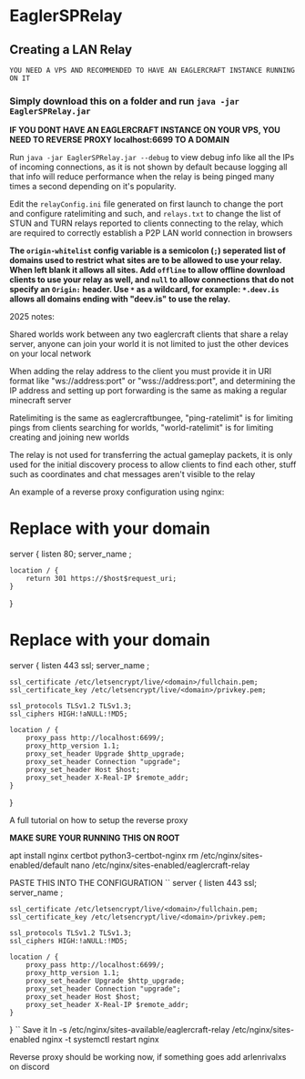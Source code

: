 # EaglerSPRelay

## Creating a LAN Relay
`YOU NEED A VPS AND RECOMMENDED TO HAVE AN EAGLERCRAFT INSTANCE RUNNING ON IT`

### Simply download this on a folder and run `java -jar EaglerSPRelay.jar`

**IF YOU DONT HAVE AN EAGLERCRAFT INSTANCE ON YOUR VPS, YOU NEED TO REVERSE PROXY localhost:6699 TO A DOMAIN**

Run `java -jar EaglerSPRelay.jar --debug` to view debug info like all the IPs of incoming connections, as it is not shown by default because logging all that info will reduce performance when the relay is being pinged many times a second depending on it's popularity.

Edit the `relayConfig.ini` file generated on first launch to change the port and configure ratelimiting and such, and `relays.txt` to change the list of STUN and TURN relays reported to clients connecting to the relay, which are required to correctly establish a P2P LAN world connection in browsers

**The `origin-whitelist` config variable is a semicolon (`;`) seperated list of domains used to restrict what sites are to be allowed to use your relay. When left blank it allows all sites. Add `offline` to allow offline download clients to use your relay as well, and `null` to allow connections that do not specify an `Origin:` header. Use `*` as a wildcard, for example: `*.deev.is` allows all domains ending with "deev.is" to use the relay.**



2025 notes:

Shared worlds work between any two eaglercraft clients that share a relay server, anyone can join your world it is not limited to just the other devices on your local network

When adding the relay address to the client you must provide it in URI format like "ws://address:port" or "wss://address:port", and determining the IP address and setting up port forwarding is the same as making a regular minecraft server

Ratelimiting is the same as eaglercraftbungee, "ping-ratelimit" is for limiting pings from clients searching for worlds, "world-ratelimit" is for limiting creating and joining new worlds

The relay is not used for transferring the actual gameplay packets, it is only used for the initial discovery process to allow clients to find each other, stuff such as coordinates and chat messages aren't visible to the relay

An example of a reverse proxy configuration using nginx:

# Replace <domain> with your domain
server {
    listen 80;
    server_name <domain>;

    location / {
        return 301 https://$host$request_uri;
    }
}

# Replace <domain> with your domain
server {
    listen 443 ssl;
    server_name <domain>;

    ssl_certificate /etc/letsencrypt/live/<domain>/fullchain.pem;
    ssl_certificate_key /etc/letsencrypt/live/<domain>/privkey.pem;

    ssl_protocols TLSv1.2 TLSv1.3;
    ssl_ciphers HIGH:!aNULL:!MD5;

    location / {
        proxy_pass http://localhost:6699/;
        proxy_http_version 1.1;
        proxy_set_header Upgrade $http_upgrade;
        proxy_set_header Connection "upgrade";
        proxy_set_header Host $host;
        proxy_set_header X-Real-IP $remote_addr;
    }
}

A full tutorial on how to setup the reverse proxy

**MAKE SURE YOUR RUNNING THIS ON ROOT**

apt install nginx certbot python3-certbot-nginx
rm /etc/nginx/sites-enabled/default
nano /etc/nginx/sites-enabled/eaglercraft-relay

PASTE THIS INTO THE CONFIGURATION
``
server {
    listen 443 ssl;
    server_name <domain>;

    ssl_certificate /etc/letsencrypt/live/<domain>/fullchain.pem;
    ssl_certificate_key /etc/letsencrypt/live/<domain>/privkey.pem;

    ssl_protocols TLSv1.2 TLSv1.3;
    ssl_ciphers HIGH:!aNULL:!MD5;

    location / {
        proxy_pass http://localhost:6699/;
        proxy_http_version 1.1;
        proxy_set_header Upgrade $http_upgrade;
        proxy_set_header Connection "upgrade";
        proxy_set_header Host $host;
        proxy_set_header X-Real-IP $remote_addr;
    }
}
``
Save it
ln -s /etc/nginx/sites-available/eaglercraft-relay /etc/nginx/sites-enabled
nginx -t
systemctl restart nginx

Reverse proxy should be working now, if something goes add arlenrivalxs on discord
